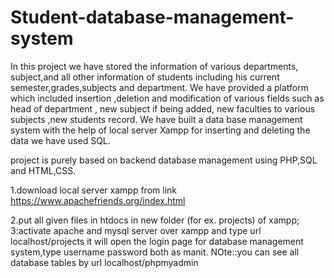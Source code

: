 # Student-database-management-system

In this project we have stored the information of various departments, subject,and all other information of students including his current
semester,grades,subjects and department. We have provided a platform which included insertion ,deletion and modification of various fields such as
head of department , new subject if being added, new faculties to various subjects ,new students record. We have built a data base management system with the help of local server Xampp for inserting and deleting the data we have used SQL.

project is purely based on backend database management using PHP,SQL and HTML,CSS.

1.download local server xampp from link https://www.apachefriends.org/index.html

2.put all given files in htdocs in new folder (for ex. projects) of  xampp;
3:activate apache and mysql server over xampp and type url localhost/projects
it will open the login page for database management system,type username password both as manit.
NOte::you can see all database tables by url localhost/phpmyadmin
